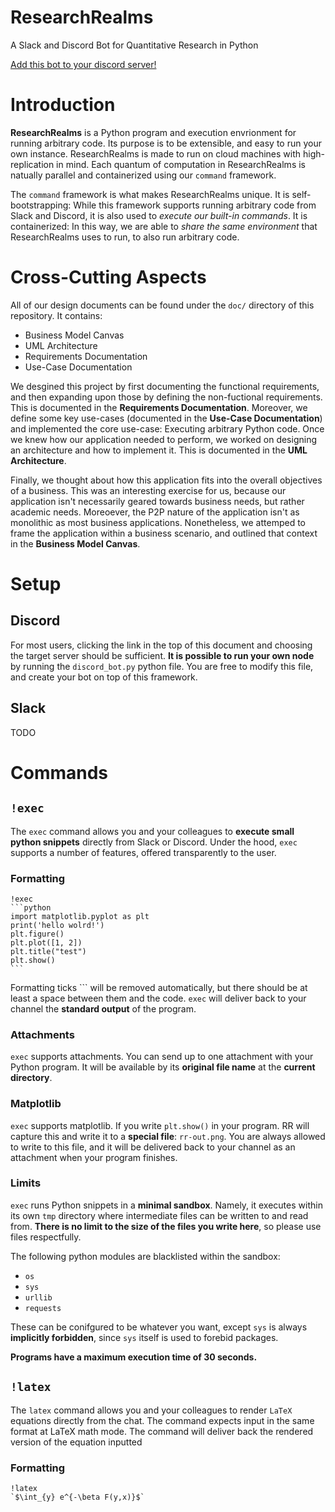 # ResearchRealms
A Slack and Discord Bot for Quantitative Research in Python

[Add this bot to your discord server!](https://discordapp.com/api/oauth2/authorize?client_id=700004199844282369&permissions=593024&scope=bot)

# Introduction

**ResearchRealms** is a Python program and execution envrionment for running arbitrary code. Its purpose is to be extensible, and easy to run your own instance. ResearchRealms is made to run on cloud machines with high-replication in mind. Each quantum of computation in ResearchRealms is natually parallel and containerized using our `command` framework.

The `command` framework is what makes ResearchRealms unique. It is self-bootstrapping: While this framework supports running arbitrary code from Slack and Discord, it is also used to *execute our built-in commands*. It is containerized: In this way, we are able to *share the same environment* that ResearchRealms uses to run, to also run arbitrary code.

# Cross-Cutting Aspects

All of our design documents can be found under the `doc/` directory of this repository. It contains:

* Business Model Canvas
* UML Architecture
* Requirements Documentation
* Use-Case Documentation

We desgined this project by first documenting the functional requirements, and then expanding upon those by defining the non-fuctional requirements. This is documented in the **Requirements Documentation**. Moreover, we define some key use-cases (documented in the **Use-Case Documentation**) and implemented the core use-case: Executing arbitrary Python code. Once we knew how our application needed to perform, we worked on designing an architecture and how to implement it. This is documented in the **UML Architecture**.

Finally, we thought about how this application fits into the overall objectives of a business. This was an interesting exercise for us, because our application isn't necessarily geared towards business needs, but rather academic needs. Moreoever, the P2P nature of the application isn't as monolithic as most business applications. Nonetheless, we attemped to frame the application within a business scenario, and outlined that context in the **Business Model Canvas**.

# Setup

## Discord
For most users, clicking the link in the top of this document and choosing the target server should be sufficient. **It is possible to run your own node** by running the `discord_bot.py` python file. You are free to modify this file, and create your bot on top of this framework.

## Slack
TODO

# Commands 

## `!exec`

The `exec` command allows you and your colleagues to **execute small python snippets** directly
from Slack or Discord. Under the hood, `exec` supports a number of features, offered transparently
to the user.

### Formatting

    !exec
    ```python
    import matplotlib.pyplot as plt
    print('hello wolrd!')
    plt.figure()
    plt.plot([1, 2])
    plt.title("test")
    plt.show()
    ```
Formatting ticks \`\`\` will be removed automatically, but there should be at least a space between
them and the code. `exec` will deliver back to your channel the **standard output** of the program.

### Attachments

`exec` supports attachments. You can send up to one attachment with your Python
program. It will be available by its **original file name** at the **current directory**.

### Matplotlib

`exec` supports matplotlib. If you write `plt.show()` in your program. RR will capture this and
write it to a **special file**: `rr-out.png`. You are always allowed to write to this file, and
it will be delivered back to your channel as an attachment when your program finishes.

### Limits

`exec` runs Python snippets in a **minimal sandbox**. Namely, it executes within its own `tmp`
directory where intermediate files can be written to and read from. **There is no limit to the
size of the files you write here**, so please use files respectfully.

The following python modules are blacklisted within the sandbox:

* `os`
* `sys`
* `urllib`
* `requests`

These can be conifgured to be whatever you want, except `sys` is always **implicitly forbidden**,
since `sys` itself is used to forebid packages.

**Programs have a maximum execution time of 30 seconds.** 

## `!latex`

The `latex` command allows you and your colleagues to render `LaTeX` equations directly from the chat. The command
expects input in the same format at LaTeX math mode. The command will deliver back the rendered version of the equation
inputted

### Formatting

    !latex
    `$\int_{y} e^{-\beta F(y,x)}$`
